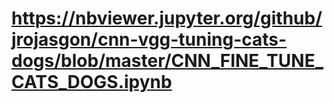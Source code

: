 # https://nbviewer.jupyter.org/github/jrojasgon/cnn-vgg-tuning-cats-dogs/blob/master/CNN_FINE_TUNE_CATS_DOGS.ipynb
